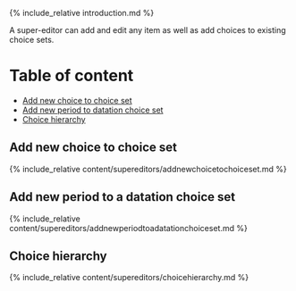 {% include_relative introduction.md %}

A super-editor can add and edit any item as well as add choices to existing choice sets. 

# Table of content

- [Add new choice to choice set](#add-new-choice-to-choice-set)
- [Add new period to datation choice set](#addperiodchoice)
- [Choice hierarchy](#choicehierachy)

<a id="add-new-choice-to-choice-set"></a>
## Add new choice to choice set 

{% include_relative content/supereditors/addnewchoicetochoiceset.md %}

<a id="addperiodchoice"></a>
## Add new period to a datation choice set

{% include_relative content/supereditors/addnewperiodtoadatationchoiceset.md %}

<a id="choicehierachy"></a>
## Choice hierarchy

{% include_relative content/supereditors/choicehierarchy.md %}
